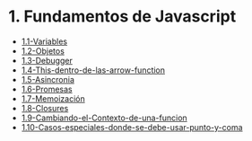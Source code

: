 # 1. Fundamentos de Javascript



[comment]:STARTING_GENERATED_TOC

* [1.1-Variables](<./content/1.1-Variables.md>)
* [1.2-Objetos](<./content/1.2-Objetos.md>)
* [1.3-Debugger](<./content/1.3-Debugger.md>)
* [1.4-This-dentro-de-las-arrow-function](<./content/1.4-This-dentro-de-las-arrow-function.md>)
* [1.5-Asincronia](<./content/1.5-Asincronia.md>)
* [1.6-Promesas](<./content/1.6-Promesas.md>)
* [1.7-Memoización](<./content/1.7-Memoización.md>)
* [1.8-Closures](<./content/1.8-Closures.md>)
* [1.9-Cambiando-el-Contexto-de-una-funcion](<./content/1.9-Cambiando-el-Contexto-de-una-funcion.md>)
* [1.10-Casos-especiales-donde-se-debe-usar-punto-y-coma](<./content/1.10-Casos-especiales-donde-se-debe-usar-punto-y-coma.md>)

[comment]:ENDING_GENERATED_TOC